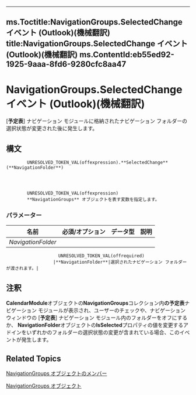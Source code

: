 

---
ms.Toctitle:NavigationGroups.SelectedChange イベント (Outlook)(機械翻訳)
title:NavigationGroups.SelectedChange イベント (Outlook)(機械翻訳)
ms.ContentId:eb55ed92-1925-9aaa-8fd6-9280cfc8aa47
---
# NavigationGroups.SelectedChange イベント (Outlook)(機械翻訳)




[**予定表**] ナビゲーション モジュールに格納されたナビゲーション フォルダーの選択状態が変更された後に発生します。

## 構文

            UNRESOLVED_TOKEN_VAL(offexpression).**SelectedChange**(**NavigationFolder**)




            UNRESOLVED_TOKEN_VAL(offexpression)
            **NavigationGroups** オブジェクトを表す変数を指定します。

### パラメーター

|**名前**|**必須/オプション**|**データ型**|**説明**|
|---|---|---|---|
|*NavigationFolder*|
                        UNRESOLVED_TOKEN_VAL(offrequired)
                      |**NavigationFolder**|選択されたナビゲーション フォルダーが渡されます。|





## 注釈
**CalendarModule**オブジェクトの**NavigationGroups**コレクション内**の予定表**ナビゲーション モジュールが表示され、ユーザーのチェックや、ナビゲーション ウィンドウの [**予定表**] ナビゲーション モジュール内のフォルダーをオフにするか、 **NavigationFolder**オブジェクトの**IsSelected**プロパティの値を変更するアドインをいずれかのフォルダーの選択状態の変更が含まれている場合、このイベントが発生します。



## Related Topics

[NavigationGroups オブジェクトのメンバー](c87e7f44-7dc3-ac9d-c0b8-a5c0b60688d3.md)

[NavigationGroups オブジェクト](07206203-36a9-7467-3a89-24fa2a7c2b1f.md)




